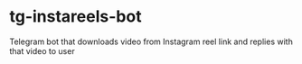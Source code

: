 # tg-instareels-bot
Telegram bot that downloads video from Instagram reel link and replies with that video to user
